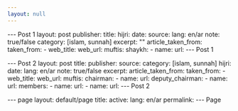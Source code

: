 ```yaml
---
layout: null
---
```


--- Post 1
layout: post
publisher: 
title: 
hijri: 
date: 
source: 
lang: en/ar
note: true/false
category: [islam, sunnah]
excerpt: ""
article_taken_from: 
  taken_from:
    - web_title: 
      web_url: 
muftis:
  shaykh: 
    - name: 
      url: 
--- Post 1

--- Post 2
layout: post
title: 
publisher: 
source: 
category: [islam, sunnah]
hijri: 
date: 
lang: en/ar
note: true/false
excerpt: 
article_taken_from: 
  taken_from:
    - web_title: 
      web_url: 
muftis:
  chairman: 
    - name: 
      url: 
  deputy_chairman:
    - name: 
      url: 
  members: 
    - name: 
      url: 
    - name: 
      url: 
--- Post 2

--- page
layout: default/page
title: 
active: 
lang: en/ar
permalink: 
--- Page
